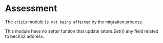 # Assessment

The `crisis` module `is not being affected` by the migration process.

This module have no setter funtion that update (store.Set()) any field related to bech32 address.